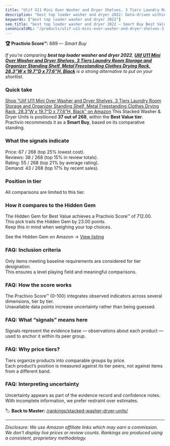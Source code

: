 ```yaml
---
title: "Ulif U11 Mini Over Washer and Dryer Shelves, 3 Tiers Laundry Room Storage and Organizer Standing Shelf, Metal Freestanding Clothes Drying Rack, 28.3”W x 19.7”D x 77.6”H, Black"
description: "best top loader washer and dryer 2022: Data-driven within Best Value ranking using the Practivio Score™. Positioned by quality, value, demand, findability, mom…"
keywords: ["best top loader washer and dryer 2022"]
seo_title: "best top loader washer and dryer 2022 — Smart Buy Best Value (2025)"
canonicalURL: "/products/ulif-u11-mini-over-washer-and-dryer-shelves-3-tiers-laundry-room-storage-and-organizer-standing-shelf-metal-freestanding-clothes-drying-rack-283w-x-197d-x-776h-black-B0D923J7H2/"
---
```


**🏆 Practivio Score™:** 689 — _Smart Buy_


*If you're comparing **best top loader washer and dryer 2022**, **[Ulif U11 Mini Over Washer and Dryer Shelves, 3 Tiers Laundry Room Storage and Organizer Standing Shelf, Metal Freestanding Clothes Drying Rack, 28.3”W x 19.7”D x 77.6”H, Black](https://www.amazon.com/dp/B0D923J7H2?tag=practivio-20)** is a strong alternative to put on your shortlist.*
### Quick take
[Shop “Ulif U11 Mini Over Washer and Dryer Shelves, 3 Tiers Laundry Room Storage and Organizer Standing Shelf, Metal Freestanding Clothes Drying Rack, 28.3”W x 19.7”D x 77.6”H, Black” on Amazon](https://www.amazon.com/dp/B0D923J7H2?tag=practivio-20)
This Stacked Washer & Dryer Units is positioned **37 out of 268**, within the **Best Value tier**.  
Practivio recommends it as a **Smart Buy**, based on its comparative standing.

### What the signals indicate
Price: 67 / 268 (top 25% lowest cost).  
Reviews: 38 / 268 (top 15% in review totals).  
Rating: 55 / 268 (top 21% by average rating).  
Demand: 43 / 268 (top 17% by recent sales).

### Position in tier
All comparisons are limited to this tier.

### How it compares to the Hidden Gem
The Hidden Gem for Best Value achieves a Practivio Score™ of 712.00.  
This pick trails the Hidden Gem by 23.00 points.  
Keep this in mind when weighing your top choices.  

See the Hidden Gem on Amazon → [View listing](https://www.amazon.com/dp/B095KG5FPT?tag=practivio-20)

### FAQ: Inclusion criteria
Only items meeting baseline requirements are considered for tier designation.  
This ensures a level playing field and meaningful comparisons.

### FAQ: How the score works
The Practivio Score™ (0–100) integrates observed indicators across several dimensions, tier by tier.  
Unavailable data points increase uncertainty rather than being guessed.

### FAQ: What “signals” means here
Signals represent the evidence base — observations about each product — used to anchor it within its peer group.

### FAQ: Why price tiers?
Tiers organize products into comparable groups by price.  
Each product’s position is measured against its tier peers, not against items from a different band.

### FAQ: Interpreting uncertainty
Uncertainty appears as part of the evidence record and confidence notes.  
With incomplete information, we prefer restraint over estimates.


🏷️ **Back to Master:** [/rankings/stacked-washer-dryer-units/](/rankings/stacked-washer-dryer-units/)

---
_Disclosure: We use Amazon affiliate links which may earn a commission. We don’t display live prices or review counts. Rankings are produced using a consistent, proprietary methodology._
